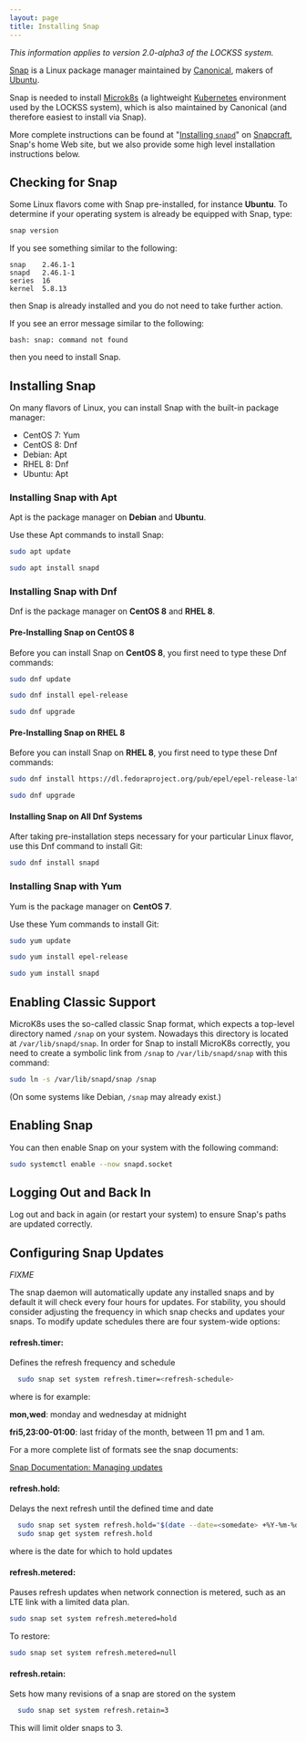 ```yaml
---
layout: page
title: Installing Snap
---
```


*This information applies to version 2.0-alpha3 of the LOCKSS system.*

[Snap](https://snapcraft.io/) is a Linux package manager maintained by [Canonical](https://canonical.com/), makers of [Ubuntu](https://ubuntu.com/).

Snap is needed to install [Microk8s](https://microk8s.io/) (a lightweight [Kubernetes](https://kubernetes.io/) environment used by the LOCKSS system), which is also maintained by Canonical (and therefore easiest to install via Snap).

More complete instructions can be found at "[Installing `snapd`](https://snapcraft.io/docs/installing-snapd)" on [Snapcraft](https://snapcraft.io/), Snap's home Web site, but we also provide some high level installation instructions below.

## Checking for Snap

Some Linux flavors come with Snap pre-installed, for instance **Ubuntu**. To determine if your operating system is already be equipped with Snap, type:

```bash
snap version
```

If you see something similar to the following:

```text
snap    2.46.1-1
snapd   2.46.1-1
series  16
kernel  5.8.13
```

then Snap is already installed and you do not need to take further action.

If you see an error message similar to the following:

```text
bash: snap: command not found
```

then you need to install Snap.

## Installing Snap

On many flavors of Linux, you can install Snap with the built-in package manager:

*   CentOS 7: Yum
*   CentOS 8: Dnf
*   Debian: Apt
*   RHEL 8: Dnf
*   Ubuntu: Apt
<!-- #packagemanagers -->

### Installing Snap with Apt

<!-- #packagemanagers -->
Apt is the package manager on **Debian** and **Ubuntu**.

Use these Apt commands to install Snap:

```bash
sudo apt update

sudo apt install snapd
```

### Installing Snap with Dnf

<!-- #packagemanagers -->
Dnf is the package manager on **CentOS 8** and **RHEL 8**.

#### Pre-Installing Snap on CentOS 8

Before you can install Snap on **CentOS 8**, you first need to type these Dnf commands:

```bash
sudo dnf update

sudo dnf install epel-release

sudo dnf upgrade
```

#### Pre-Installing Snap on RHEL 8

Before you can install Snap on **RHEL 8**, you first need to type these Dnf commands:

```bash
sudo dnf install https://dl.fedoraproject.org/pub/epel/epel-release-latest-8.noarch.rpm

sudo dnf upgrade
```

#### Installing Snap on All Dnf Systems

After taking pre-installation steps necessary for your particular Linux flavor, use this Dnf command to install Git:

```bash
sudo dnf install snapd
```

### Installing Snap with Yum

Yum is the package manager on **CentOS 7**.

<!-- #packagemanagers -->
Use these Yum commands to install Git:

```bash
sudo yum update

sudo yum install epel-release

sudo yum install snapd
```

## Enabling Classic Support

MicroK8s uses the so-called classic Snap format, which expects a top-level directory named `/snap` on your system. Nowadays this directory is located at `/var/lib/snapd/snap`. In order for Snap to install MicroK8s correctly, you need to create a symbolic link from `/snap` to `/var/lib/snapd/snap` with this command:

```bash
sudo ln -s /var/lib/snapd/snap /snap
```

(On some systems like Debian, `/snap` may already exist.)

## Enabling Snap

You can then enable Snap on your system with the following command:

```bash
sudo systemctl enable --now snapd.socket
```

## Logging Out and Back In

Log out and back in again (or restart your system) to ensure Snap's paths are updated correctly.

## Configuring Snap Updates

*FIXME*

The snap daemon will automatically update any installed snaps and by default it will check every four hours for updates.  For stability, you should consider adjusting the frequency in which snap checks and updates your snaps. To modify update schedules there are four system-wide options:

#### refresh.timer: 
Defines the refresh frequency and schedule

```bash
  sudo snap set system refresh.timer=<refresh-schedule>
```

where <refresh-schedule> is for example:
	
**mon,wed**: monday and wednesday at midnight
	
**fri5,23:00-01:00**: last friday of the month, between 11 pm and 1 am.
	
For a more complete list of formats see the snap documents:

[Snap Documentation: Managing updates](https://snapcraft.io/docs/keeping-snaps-up-to-date)
	
#### refresh.hold: 
Delays the next refresh until the defined time and date
 
```bash
  sudo snap set system refresh.hold="$(date --date=<somedate> +%Y-%m-%dT%H:%M:%S%:z)"
  sudo snap get system refresh.hold
```
where <somedate> is the date for which to hold updates
	
#### refresh.metered: 
Pauses refresh updates when network connection is metered, such as an LTE link with a limited data plan.

```bash
sudo snap set system refresh.metered=hold
```
To restore:

```bash
sudo snap set system refresh.metered=null
```
	
#### refresh.retain: 
Sets how many revisions of a snap are stored on the system

```bash
  sudo snap set system refresh.retain=3
```
This will limit older snaps to 3.
